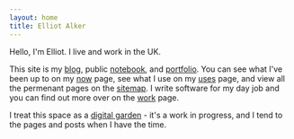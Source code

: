 ```yaml
---
layout: home
title: Elliot Alker
---
```


Hello, I'm Elliot. I live and work in the UK. 

This site is my [blog](/blog), public [notebook](/notes), and [portfolio](/projects). You can see what I've been up to on my [now](/now) page, see what I use on my [uses](/uses) page, and view all the permenant pages on the [sitemap](/sitemap). I write software for my day job and you can find out more over on the [work](/work) page. 

I treat this space as a [digital garden](https://maggieappleton.com/garden-history) - it's a work in progress, and I tend to the pages and posts when I have the time.